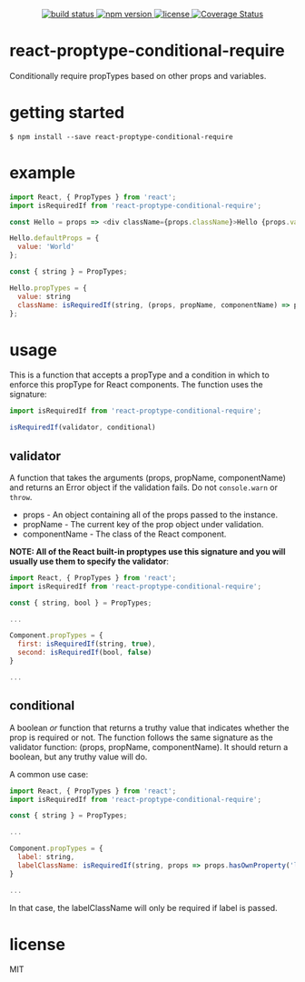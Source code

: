 <p align="center">
  <a href="https://travis-ci.org/evcohen/react-proptype-conditional-require">
    <img src="https://api.travis-ci.org/evcohen/react-proptype-conditional-require.svg?branch=master"
         alt="build status">
  </a>
  <a href="https://npmjs.org/package/react-proptype-conditional-require">
    <img src="https://img.shields.io/npm/v/react-proptype-conditional-require.svg"
         alt="npm version">
  </a>
  <a href="https://github.com/evcohen/react-proptype-conditional-require/blob/master/LICENSE">
    <img src="https://img.shields.io/npm/l/react-proptype-conditional-require.svg"
         alt="license">
  </a>
  <a href='https://coveralls.io/github/evcohen/react-proptype-conditional-require?branch=master'>
    <img src='https://coveralls.io/repos/github/evcohen/react-proptype-conditional-require/badge.svg?branch=master' alt='Coverage Status' />
  </a>
</p>

# react-proptype-conditional-require

Conditionally require propTypes based on other props and variables.

# getting started

```
$ npm install --save react-proptype-conditional-require
```

# example

``` js
import React, { PropTypes } from 'react';
import isRequiredIf from 'react-proptype-conditional-require';

const Hello = props => <div className={props.className}>Hello {props.value}!</div>;

Hello.defaultProps = {
  value: 'World'
};

const { string } = PropTypes;

Hello.propTypes = {
  value: string
  className: isRequiredIf(string, (props, propName, componentName) => props.hasOwnProperty('value'))
};
```

# usage

This is a function that accepts a propType and a condition in which to enforce this propType for React components. The function uses the signature:

```js
import isRequiredIf from 'react-proptype-conditional-require';

isRequiredIf(validator, conditional)
```

## validator
A function that takes the arguments (props, propName, componentName) and returns an Error object if the validation fails. Do not `console.warn` or `throw`.
  - props - An object containing all of the props passed to the instance.
  - propName - The current key of the prop object under validation.
  - componentName - The class of the React component.

**NOTE: All of the React built-in proptypes use this signature and you will usually use them to specify the validator**:

```js
import React, { PropTypes } from 'react';
import isRequiredIf from 'react-proptype-conditional-require';

const { string, bool } = PropTypes;

...

Component.propTypes = {
  first: isRequiredIf(string, true),
  second: isRequiredIf(bool, false)
}

...
```

## conditional
A boolean *or* function that returns a truthy value that indicates whether the prop is required or not. The function follows the same signature as the validator function: (props, propName, componentName). It should return a boolean, but any truthy value will do.

A common use case:

```js
import React, { PropTypes } from 'react';
import isRequiredIf from 'react-proptype-conditional-require';

const { string } = PropTypes;

...

Component.propTypes = {
  label: string,
  labelClassName: isRequiredIf(string, props => props.hasOwnProperty('label'));
}

...
```

In that case, the labelClassName will only be required if label is passed.

# license
MIT